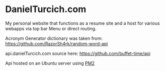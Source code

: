 # DanielTurcich.com

My personal website that functions as a resume site and a host for various webapps via top bar Menu or direct routing.

Acronym Generator dictionary was taken from: <https://github.com/RazorSh4rk/random-word-api>

api.danielTurcich.com source here: <https://github.com/buffet-time/api>

Api hosted on an Ubuntu server using [PM2](https://www.npmjs.com/package/pm2)
